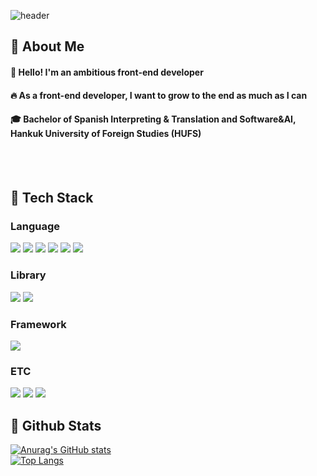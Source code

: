 ![header](https://capsule-render.vercel.app/api?type=wave&color=26DFED&height=300&section=header&text=¡Hola!%20만나서반가워요🍀&fontColor=FFFFFF)
<!--Body-->
  
  ## 👀 About Me
  #### :raising_hand: Hello! I'm an ambitious front-end developer<br/>
  #### :fire: As a front-end developer, I want to grow to the end as much as I can<br/>
  #### :mortar_board: Bachelor of Spanish Interpreting & Translation and Software&AI, Hankuk University of Foreign Studies (HUFS)
  <br/>
  <br/>
  
## 🧱 Tech Stack
### Language
<p>
  <img src="https://img.shields.io/badge/HTML5-E34F26?style=flat-square&logo=HTML5&logoColor=white"/>
  <img src="https://img.shields.io/badge/CSS3-1572B6?style=flat-square&logo=CSS3&logoColor=white"/>
  <img src="https://img.shields.io/badge/JavaScript-F7DF1E?style=flat-square&logo=JavaScript&logoColor=white"/>
  <img src="https://img.shields.io/badge/TypeScript-3178C6?style=flat-square&logo=TypeScript&logoColor=white"/>
  <img src="https://img.shields.io/badge/Python-3776AB?style=flat-square&logo=Python&logoColor=white"/>
  <img src="https://img.shields.io/badge/Java-34D399?style=flat-square&logo=OpenJDK&logoColor=white"/>
</p>

### Library
<p>
  <img src="https://img.shields.io/badge/React-61DAFB?style=flat-square&logo=React&logoColor=white"/>
  <img src="https://img.shields.io/badge/Vue.js-4FC08D?style=flat-square&logo=Vue.js&logoColor=white"/>
</p>

### Framework
<p>
  <img src="https://img.shields.io/badge/Next.js-000000?style=flat-square&logo=Next.js&logoColor=white"/>
</p>

### ETC
<p>
  <img src="https://img.shields.io/badge/MySQL-4479A1?style=flat-square&logo=MySQL&logoColor=white"/>
  <img src="https://img.shields.io/badge/Oracle-F80000?style=flat-square&logo=Oracle&logoColor=white"/>
  <img src="https://img.shields.io/badge/PostgreSQL-4169E1?style=flat-square&logo=PostgreSQL&logoColor=white"/>
</p>

  
  ## 🤔 Github Stats
  [![Anurag's GitHub stats](https://github-readme-stats.vercel.app/api?username=hyein07100)](https://github.com/anuraghazra/github-readme-stats)
  <br/>
  [![Top Langs](https://github-readme-stats.vercel.app/api/top-langs/?username=hyein07100)](https://github.com/anuraghazra/github-readme-stats)
  
</div>

<!--
**Hyein07100** is a ✨ _special_ ✨ repository because its `README.md` (this file) appears on your GitHub profile.

Here are some ideas to get you started:
- Hi there 👋
- 🔭 I’m currently working on ...
- 🌱 I’m currently learning ...
- 👯 I’m looking to collaborate on ...
- 🤔 I’m looking for help with ...
- 💬 Ask me about ...
- 📫 How to reach me: ...
- 😄 Pronouns: ...
- ⚡ Fun fact: ...
-->

